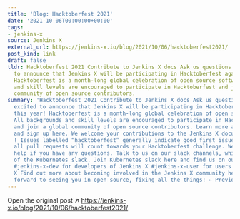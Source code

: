 ```yaml
---
title: 'Blog: Hacktoberfest 2021'
date: '2021-10-06T00:00:00+00:00'
tags:
- jenkins-x
source: Jenkins X
external_url: https://jenkins-x.io/blog/2021/10/06/hacktoberfest2021/
post_kind: link
draft: false
tldr: Hacktoberfest 2021 Contribute to Jenkins X docs Ask us questions We are excited
  to announce that Jenkins X will be participating in Hacktoberfest again this year!
  Hacktoberfest is a month-long global celebration of open source software. All backgrounds
  and skill levels are encouraged to participate in Hacktoberfest and join a global
  community of open source contributors.
summary: 'Hacktoberfest 2021 Contribute to Jenkins X docs Ask us questions We are
  excited to announce that Jenkins X will be participating in Hacktoberfest again
  this year! Hacktoberfest is a month-long global celebration of open source software.
  All backgrounds and skill levels are encouraged to participate in Hacktoberfest
  and join a global community of open source contributors. Learn more about Hacktoberfest
  and sign up here. We welcome your contributions to the Jenkins X documentation project
  ! Issues labelled “hacktoberfest” generally indicate good first issues. However,
  all pull requests will count towards your Hacktoberfest challenge. We’re happy to
  help if you have any questions. Talk to us on our slack channels, which are part
  of the Kubernetes slack. Join Kubernetes slack here and find us on our channels:
  #jenkins-x-dev for developers of Jenkins X #jenkins-x-user for users of Jenkins
  X Find out more about becoming involved in the Jenkins X community here. We look
  forward to seeing you in open source, fixing all the things! ← Previous.'
---
```

Open the original post ↗ https://jenkins-x.io/blog/2021/10/06/hacktoberfest2021/
